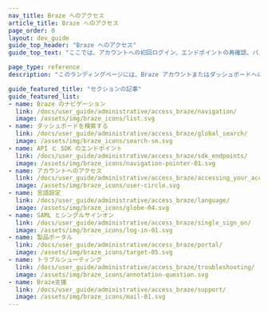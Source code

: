 ```yaml
---
nav_title: Braze へのアクセス
article_title: Braze へのアクセス
page_order: 0
layout: dev_guide
guide_top_header: "Braze へのアクセス"
guide_top_text: "ここでは、アカウントへの初回ログイン、エンドポイントの再確認、パスワードのリセットなど、Braze アカウントまたはダッシュボードへのアクセスに役立つ記事を見つけることができます。"

page_type: reference
description: "このランディングページには、Braze アカウントまたはダッシュボードへのアクセスに関する記事がまとめられています。ここでは、SSO、ログイン、Braze インスタンス、SDK エンドポイント、パスワードのリセットなどに関するリソースを見つけることができます。"

guide_featured_title: "セクションの記事"
guide_featured_list:
- name: Braze のナビゲーション
  link: /docs/user_guide/administrative/access_braze/navigation/
  image: /assets/img/braze_icons/list.svg
- name: ダッシュボードを検索する
  link: /docs/user_guide/administrative/access_braze/global_search/
  image: /assets/img/braze_icons/search-sm.svg
- name: API と SDK のエンドポイント
  link: /docs/user_guide/administrative/access_braze/sdk_endpoints/
  image: /assets/img/braze_icons/navigation-pointer-01.svg
- name: アカウントへのアクセス
  link: /docs/user_guide/administrative/access_braze/accessing_your_account/
  image: /assets/img/braze_icons/user-circle.svg
- name: 言語設定
  link: /docs/user_guide/administrative/access_braze/language/
  image: /assets/img/braze_icons/globe-04.svg
- name: SAML とシングルサインオン
  link: /docs/user_guide/administrative/access_braze/single_sign_on/
  image: /assets/img/braze_icons/log-in-01.svg
- name: 製品ポータル
  link: /docs/user_guide/administrative/access_braze/portal/
  image: /assets/img/braze_icons/target-05.svg
- name: トラブルシューティング
  link: /docs/user_guide/administrative/access_braze/troubleshooting/
  image: /assets/img/braze_icons/annotation-question.svg
- name: Braze支援
  link: /docs/user_guide/administrative/access_braze/support/
  image: /assets/img/braze_icons/mail-01.svg
---
```


<br><br>